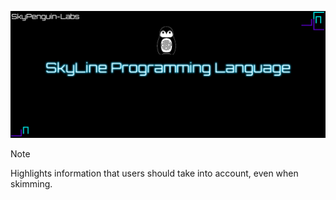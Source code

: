 ![SLCBANNER](https://github.com/SkyPenguinLabs/SkyLine/blob/main/Assets/SkyLineTheme.png)

> [!NOTE]  
> Highlights information that users should take into account, even when skimming.
